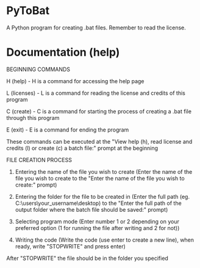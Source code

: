 # PyToBat
A Python program for creating .bat files. Remember to read the license.
# Documentation (help)

BEGINNING COMMANDS 
              
H (help) - H is a command for accessing the help page

L (licenses) - L is a command for reading the license and credits of this program    

C (create) - C is a command for starting the process of creating a .bat file through this program

E (exit) - E is a command for ending the program

These commands can be executed at the "View help (h), read license and credits (l) or create (c) a batch file:" prompt at the beginning
              
FILE CREATION PROCESS             

1. Entering the name of the file you wish to create (Enter the name of the file you wish to create to the "Enter the name of the file you wish to create:" prompt)

2. Entering the folder for the file to be created in (Enter the full path (eg. C:\\users\\your_username\\desktop) to the "Enter the full path of the output folder where the batch file should be saved:" prompt)

3. Selecting program mode (Enter number 1 or 2 depending on your preferred option (1 for running the file after writing and 2 for not))

4. Writing the code (Write the code (use enter to create a new line), when ready, write "STOPWRITE" and press enter)

After "STOPWRITE" the file should be in the folder you specified
